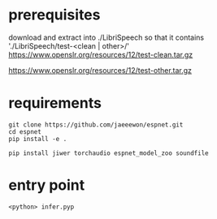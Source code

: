 # prerequisites
download and extract into ./LibriSpeech so that it contains './LibriSpeech/test-<clean | other>/'\
https://www.openslr.org/resources/12/test-clean.tar.gz

https://www.openslr.org/resources/12/test-other.tar.gz

# requirements
```
git clone https://github.com/jaeeewon/espnet.git
cd espnet
pip install -e .
```
`pip install jiwer torchaudio espnet_model_zoo soundfile`

# entry point
`<python> infer.pyp`
